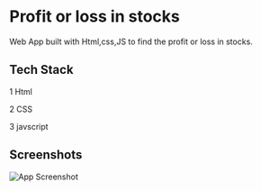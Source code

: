 
# Profit or loss in stocks
Web App built with Html,css,JS to find the profit or loss in stocks.


## Tech Stack

1 Html

2 CSS

3 javscript


## Screenshots

![App Screenshot](https://res.cloudinary.com/dbf4u7qfy/image/upload/v1666017563/Screenshot_2022-10-17_at_20-06-00_Profit_or_Loss_e42pru.png)
